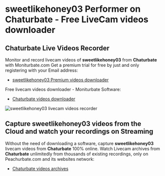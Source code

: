 # sweetlikehoney03 Performer on Chaturbate - Free LiveCam videos downloader

## Chaturbate Live Videos Recorder

Monitor and record livecam videos of **sweetlikehoney03** from **Chaturbate** with Moniturbate.com
Get a premium trial for free by just and only registering with your Email address:
* [sweetlikehoney03 Premium videos downloader](https://moniturbate.com/request-demo-licence-key.html)

Free livecam videos downloader - Moniturbate Software:
* [Chaturbate videos downloader](https://moniturbate.com/moniturbate-download-software.html)

![sweetlikehoney03 livecam videos recorder](https://peachurnet.com/templates/moniturbate-software.png)


## Capture sweetlikehoney03 videos from the Cloud and watch your recordings on Streaming

Without the need of downloading a software, capture **sweetlikehoney03** livecam videos from **Chaturbate** 100% online.
Watch Livecam archives from **Chaturbate** unlimitedly from thousands of existing recordings, only on Peachurbate.com and its websites network:
* [Chaturbate videos archives](https://peachurnet.com/)